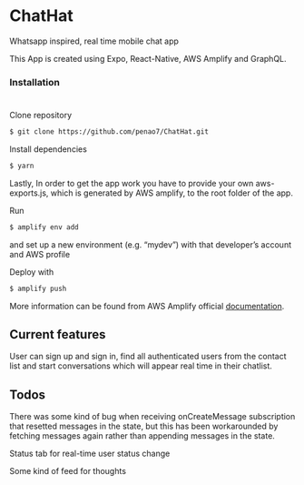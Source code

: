 # ChatHat
Whatsapp inspired, real time mobile chat app

This App is created using Expo, React-Native, AWS Amplify and GraphQL.

### Installation

#

Clone repository

```bash
$ git clone https://github.com/penao7/ChatHat.git
```

Install dependencies

```bash
$ yarn
````

Lastly, In order to get the app work you have to provide your own aws-exports.js, which is generated by AWS amplify, to the root folder of the app.

Run 

```bash
$ amplify env add 
```

and set up a new environment (e.g. “mydev”) with that developer’s account and AWS profile

Deploy with 

```bash
$ amplify push
```
More information can be found from AWS Amplify official [documentation](https://gist.github.com/dabit3/51d5eef5a01f1c47e645c17b1af430f4).

## Current features

User can sign up and sign in, find all authenticated users from the contact list and start conversations which will appear real time in their chatlist.

## Todos

There was some kind of bug when receiving onCreateMessage subscription that resetted messages in the state, but this has been workarounded by fetching messages again rather than appending messages in the state.

Status tab for real-time user status change

Some kind of feed for thoughts
